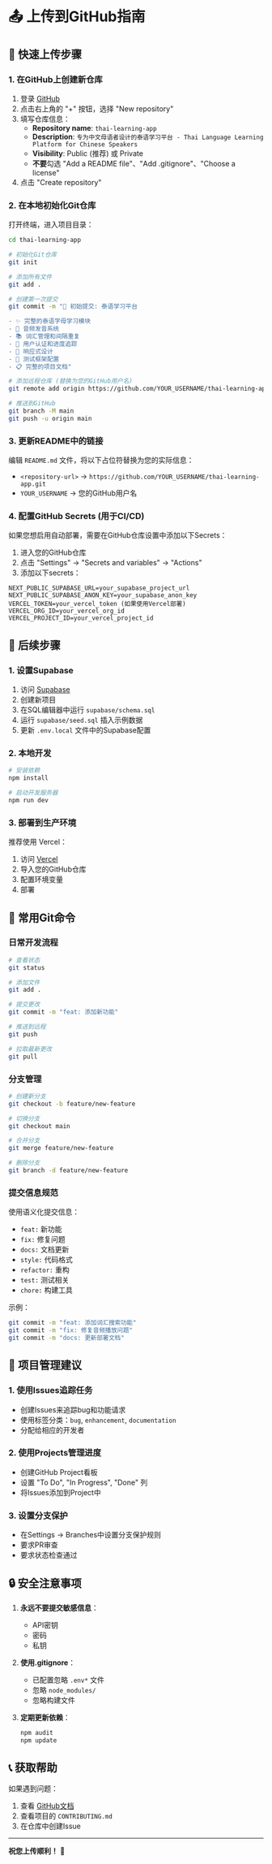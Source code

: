 # 📤 上传到GitHub指南

## 🚀 快速上传步骤

### 1. 在GitHub上创建新仓库
1. 登录 [GitHub](https://github.com)
2. 点击右上角的 "+" 按钮，选择 "New repository"
3. 填写仓库信息：
   - **Repository name**: `thai-learning-app`
   - **Description**: `专为中文母语者设计的泰语学习平台 - Thai Language Learning Platform for Chinese Speakers`
   - **Visibility**: Public (推荐) 或 Private
   - **不要**勾选 "Add a README file"、"Add .gitignore"、"Choose a license"
4. 点击 "Create repository"

### 2. 在本地初始化Git仓库
打开终端，进入项目目录：

```bash
cd thai-learning-app

# 初始化Git仓库
git init

# 添加所有文件
git add .

# 创建第一次提交
git commit -m "🎉 初始提交: 泰语学习平台

- ✨ 完整的泰语字母学习模块
- 🎵 音频发音系统
- 📚 词汇管理和间隔重复
- 🔐 用户认证和进度追踪
- 📱 响应式设计
- 🧪 测试框架配置
- 📋 完整的项目文档"

# 添加远程仓库 (替换为您的GitHub用户名)
git remote add origin https://github.com/YOUR_USERNAME/thai-learning-app.git

# 推送到GitHub
git branch -M main
git push -u origin main
```

### 3. 更新README中的链接
编辑 `README.md` 文件，将以下占位符替换为您的实际信息：
- `<repository-url>` → `https://github.com/YOUR_USERNAME/thai-learning-app.git`
- `YOUR_USERNAME` → 您的GitHub用户名

### 4. 配置GitHub Secrets (用于CI/CD)
如果您想启用自动部署，需要在GitHub仓库设置中添加以下Secrets：

1. 进入您的GitHub仓库
2. 点击 "Settings" → "Secrets and variables" → "Actions"
3. 添加以下secrets：

```
NEXT_PUBLIC_SUPABASE_URL=your_supabase_project_url
NEXT_PUBLIC_SUPABASE_ANON_KEY=your_supabase_anon_key
VERCEL_TOKEN=your_vercel_token (如果使用Vercel部署)
VERCEL_ORG_ID=your_vercel_org_id
VERCEL_PROJECT_ID=your_vercel_project_id
```

## 📝 后续步骤

### 1. 设置Supabase
1. 访问 [Supabase](https://supabase.com)
2. 创建新项目
3. 在SQL编辑器中运行 `supabase/schema.sql`
4. 运行 `supabase/seed.sql` 插入示例数据
5. 更新 `.env.local` 文件中的Supabase配置

### 2. 本地开发
```bash
# 安装依赖
npm install

# 启动开发服务器
npm run dev
```

### 3. 部署到生产环境
推荐使用 Vercel：
1. 访问 [Vercel](https://vercel.com)
2. 导入您的GitHub仓库
3. 配置环境变量
4. 部署

## 🔧 常用Git命令

### 日常开发流程
```bash
# 查看状态
git status

# 添加文件
git add .

# 提交更改
git commit -m "feat: 添加新功能"

# 推送到远程
git push

# 拉取最新更改
git pull
```

### 分支管理
```bash
# 创建新分支
git checkout -b feature/new-feature

# 切换分支
git checkout main

# 合并分支
git merge feature/new-feature

# 删除分支
git branch -d feature/new-feature
```

### 提交信息规范
使用语义化提交信息：
- `feat:` 新功能
- `fix:` 修复问题
- `docs:` 文档更新
- `style:` 代码格式
- `refactor:` 重构
- `test:` 测试相关
- `chore:` 构建工具

示例：
```bash
git commit -m "feat: 添加词汇搜索功能"
git commit -m "fix: 修复音频播放问题"
git commit -m "docs: 更新部署文档"
```

## 🎯 项目管理建议

### 1. 使用Issues追踪任务
- 创建Issues来追踪bug和功能请求
- 使用标签分类：`bug`, `enhancement`, `documentation`
- 分配给相应的开发者

### 2. 使用Projects管理进度
- 创建GitHub Project看板
- 设置 "To Do", "In Progress", "Done" 列
- 将Issues添加到Project中

### 3. 设置分支保护
- 在Settings → Branches中设置分支保护规则
- 要求PR审查
- 要求状态检查通过

## 🔒 安全注意事项

1. **永远不要提交敏感信息**：
   - API密钥
   - 密码
   - 私钥

2. **使用.gitignore**：
   - 已配置忽略 `.env*` 文件
   - 忽略 `node_modules/`
   - 忽略构建文件

3. **定期更新依赖**：
   ```bash
   npm audit
   npm update
   ```

## 📞 获取帮助

如果遇到问题：
1. 查看 [GitHub文档](https://docs.github.com)
2. 查看项目的 `CONTRIBUTING.md`
3. 在仓库中创建Issue

---

**祝您上传顺利！** 🚀
